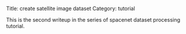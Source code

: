 Title: create satellite image dataset
Category: tutorial

This is the second writeup in the series of spacenet dataset processing tutorial.


